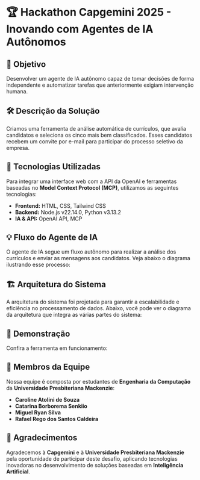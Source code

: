 # 🏆 Hackathon Capgemini 2025 - Inovando com Agentes de IA Autônomos  

## 📌 Objetivo  
Desenvolver um agente de IA autônomo capaz de tomar decisões de forma independente e automatizar tarefas que anteriormente exigiam intervenção humana.  

## 🛠️ Descrição da Solução  
Criamos uma ferramenta de análise automática de currículos, que avalia candidatos e seleciona os cinco mais bem classificados. Esses candidatos recebem um convite por e-mail para participar do processo seletivo da empresa.  

## 🚀 Tecnologias Utilizadas  
Para integrar uma interface web com a API da OpenAI e ferramentas baseadas no **Model Context Protocol (MCP)**, utilizamos as seguintes tecnologias:  

- **Frontend:** HTML, CSS, Tailwind CSS  
- **Backend:** Node.js v22.14.0, Python v3.13.2  
- **IA & API:** OpenAI API, MCP  

## 💡 Fluxo do Agente de IA
O agente de IA segue um fluxo autônomo para realizar a análise dos currículos e enviar as mensagens aos candidatos. Veja abaixo o diagrama ilustrando esse processo:

## 🏗️ Arquitetura do Sistema
A arquitetura do sistema foi projetada para garantir a escalabilidade e eficiência no processamento de dados. Abaixo, você pode ver o diagrama da arquitetura que integra as várias partes do sistema:

## 🎥 Demonstração  
Confira a ferramenta em funcionamento:  

## 👥 Membros da Equipe  
Nossa equipe é composta por estudantes de **Engenharia da Computação** da **Universidade Presbiteriana Mackenzie**:  

- **Caroline Atolini de Souza**  
- **Catarina Borborema Senkiio**  
- **Miguel Ryan Silva**  
- **Rafael Rego dos Santos Caldeira**  

## 🙌 Agradecimentos  
Agradecemos à **Capgemini** e à **Universidade Presbiteriana Mackenzie** pela oportunidade de participar deste desafio, aplicando tecnologias inovadoras no desenvolvimento de soluções baseadas em **Inteligência Artificial**.  

